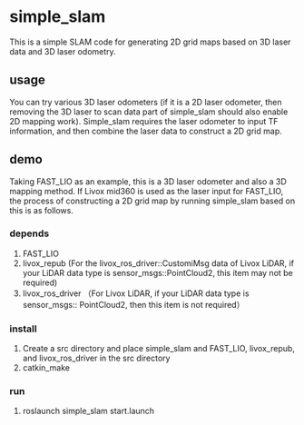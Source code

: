 # simple_slam
This is a simple SLAM code for generating 2D grid maps based on 3D laser data and 3D laser odometry.

## usage
You can try various 3D laser odometers (if it is a 2D laser odometer, then removing the 3D laser to scan data part of simple_slam should also enable 2D mapping work). Simple_slam requires the laser odometer to input TF information, and then combine the laser data to construct a 2D grid map.

## demo
Taking FAST_LIO as an example, this is a 3D laser odometer and also a 3D mapping method. If Livox mid360 is used as the laser input for FAST_LIO, the process of constructing a 2D grid map by running simple_slam based on this is as follows.

### depends
1. FAST_LIO
2. livox_repub (For the livox_ros_driver::CustomiMsg data of Livox LiDAR, if your LiDAR data type is sensor_msgs::PointCloud2, this item may not be required)
3. livox_ros_driver （For Livox LiDAR, if your LiDAR data type is sensor_msgs:: PointCloud2, then this item is not required）

### install
1. Create a src directory and place simple_slam and FAST_LIO, livox_repub, and livox_ros_driver in the src directory
2. catkin_make

### run
1. roslaunch simple_slam start.launch
